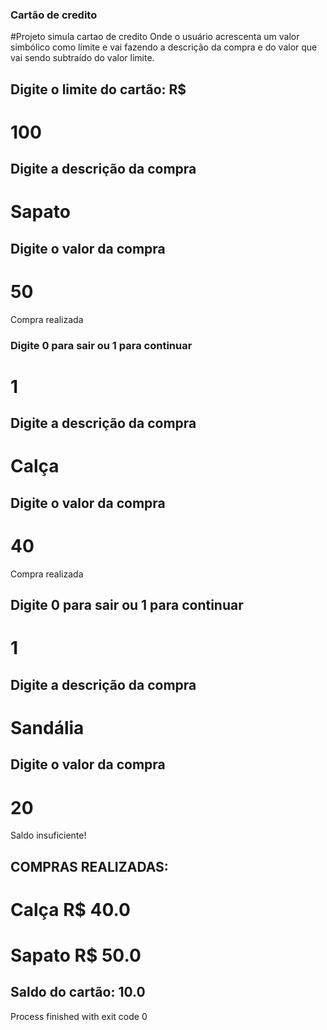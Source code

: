 ### Cartão de credito

#Projeto simula cartao de credito Onde o usuário acrescenta um valor simbólico como limite
e vai fazendo a descrição da compra e do valor que vai sendo subtraído do valor 
limite.

## Digite o limite do cartão: R$ 
# 100


## Digite a descrição da compra
# Sapato
## Digite o valor da compra
# 50
Compra realizada


### Digite 0 para sair ou 1 para continuar
# 1


## Digite a descrição da compra
# Calça
## Digite o valor da compra
# 40
Compra realizada


## Digite 0 para sair ou 1 para continuar
# 1


## Digite a descrição da compra
# Sandália
## Digite o valor da compra
# 20
Saldo insuficiente!



## COMPRAS REALIZADAS:
# Calça R$ 40.0
# Sapato R$ 50.0



## Saldo do cartão: 10.0

Process finished with exit code 0
